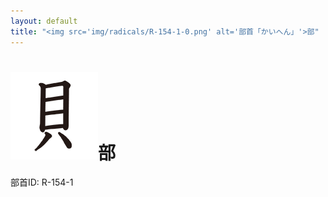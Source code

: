 ```yaml
---
layout: default
title: "<img src='img/radicals/R-154-1-0.png' alt='部首「かいへん」'>部"  # glyphをタイトルに使用
---
```


# <img src='img/radicals/R-154-1-0.png' alt='部首「かいへん」'>部
部首ID: R-154-1
